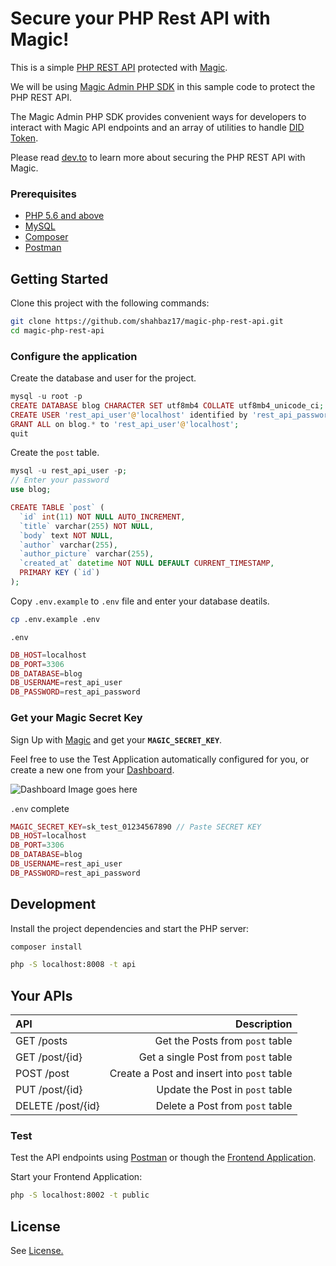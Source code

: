 # Secure your PHP Rest API with Magic!

This is a simple [PHP REST API](https://github.com/shahbaz17/php-rest-api) protected with [Magic](https://magic.link).

We will be using [Magic Admin PHP SDK](https://github.com/magiclabs/magic-admin-php) in this sample code to protect the PHP REST API.

The Magic Admin PHP SDK provides convenient ways for developers to interact with Magic API endpoints and an array of utilities to handle [DID Token](https://docs.magic.link/tutorials/decentralized-id).

Please read [dev.to](https://dev.to/shahbaz17/rest-api-with-magic-4d6c-temp-slug-4815677?preview=ea32cb7504bcb003c77c93ea8858e18228297015e50501c204b82a16c7c5e739d92a2eaaa67f68b9de7ef1796c64e712886c1a5d0432df19cfb112e6) to learn more about securing the PHP REST API with Magic.

### Prerequisites

- [PHP 5.6 and above](https://www.php.net/downloads.php)
- [MySQL](https://www.mysql.com/downloads/)
- [Composer](http://getcomposer.org/)
- [Postman](https://www.postman.com/downloads/)

## Getting Started

Clone this project with the following commands:

```bash
git clone https://github.com/shahbaz17/magic-php-rest-api.git
cd magic-php-rest-api
```

### Configure the application

Create the database and user for the project.

```php
mysql -u root -p
CREATE DATABASE blog CHARACTER SET utf8mb4 COLLATE utf8mb4_unicode_ci;
CREATE USER 'rest_api_user'@'localhost' identified by 'rest_api_password';
GRANT ALL on blog.* to 'rest_api_user'@'localhost';
quit
```

Create the `post` table.

```php
mysql -u rest_api_user -p;
// Enter your password
use blog;

CREATE TABLE `post` (
  `id` int(11) NOT NULL AUTO_INCREMENT,
  `title` varchar(255) NOT NULL,
  `body` text NOT NULL,
  `author` varchar(255),
  `author_picture` varchar(255),
  `created_at` datetime NOT NULL DEFAULT CURRENT_TIMESTAMP,
  PRIMARY KEY (`id`)
);
```

Copy `.env.example` to `.env` file and enter your database deatils.

```bash
cp .env.example .env
```

`.env`

```php
DB_HOST=localhost
DB_PORT=3306
DB_DATABASE=blog
DB_USERNAME=rest_api_user
DB_PASSWORD=rest_api_password
```

### Get your Magic Secret Key

Sign Up with [Magic](https://dashboard.magic.link/signup) and get your **`MAGIC_SECRET_KEY`**.

Feel free to use the Test Application automatically configured for you, or create a new one from your [Dashboard](https://dashboard.magic.link/app/all_apps).

![Dashboard Image goes here](https://dev-to-uploads.s3.amazonaws.com/i/fnjqvscslu11ih87p94t.png)

`.env` complete

```php
MAGIC_SECRET_KEY=sk_test_01234567890 // Paste SECRET KEY
DB_HOST=localhost
DB_PORT=3306
DB_DATABASE=blog
DB_USERNAME=rest_api_user
DB_PASSWORD=rest_api_password
```

## Development

Install the project dependencies and start the PHP server:

```bash
composer install
```

```bash
php -S localhost:8008 -t api
```

## Your APIs

| API               |                                Description |
| :---------------- | -----------------------------------------: |
| GET /posts        |            Get the Posts from `post` table |
| GET /post/{id}    |        Get a single Post from `post` table |
| POST /post        | Create a Post and insert into `post` table |
| PUT /post/{id}    |            Update the Post in `post` table |
| DELETE /post/{id} |            Delete a Post from `post` table |

### Test

Test the API endpoints using [Postman](https://www.postman.com/) or though the [Frontend Application](./public/index.html).

Start your Frontend Application:

```bash
php -S localhost:8002 -t public
```

## License

See [License.](./LICENSE)
